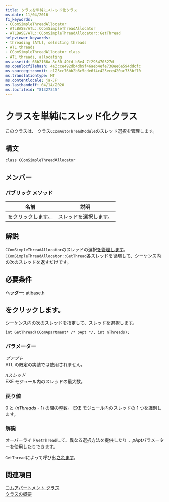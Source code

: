 ```yaml
---
title: クラスを単純にスレッド化クラス
ms.date: 11/04/2016
f1_keywords:
- CComSimpleThreadAllocator
- ATLBASE/ATL::CComSimpleThreadAllocator
- ATLBASE/ATL::CComSimpleThreadAllocator::GetThread
helpviewer_keywords:
- threading [ATL], selecting threads
- ATL threads
- CComSimpleThreadAllocator class
- ATL threads, allocating
ms.assetid: 66b2166a-8c50-49fd-b8e4-7f293470327d
ms.openlocfilehash: 4a3cce492db4db9f46aeb4efe738ee6a594ddcfc
ms.sourcegitcommit: c123cc76bb2b6c5cde6f4c425ece420ac733bf70
ms.translationtype: MT
ms.contentlocale: ja-JP
ms.lasthandoff: 04/14/2020
ms.locfileid: "81327345"
---
```

# <a name="ccomsimplethreadallocator-class"></a>クラスを単純にスレッド化クラス

このクラスは、 クラス`CComAutoThreadModule`のスレッド選択を管理します。

## <a name="syntax"></a>構文

```
class CComSimpleThreadAllocator
```

## <a name="members"></a>メンバー

### <a name="public-methods"></a>パブリック メソッド

|名前|説明|
|----------|-----------------|
|[をクリックします。](#getthread)|スレッドを選択します。|

## <a name="remarks"></a>解説

`CComSimpleThreadAllocator`のスレッドの選択[を管理します](../../atl/reference/ccomautothreadmodule-class.md)。 `CComSimpleThreadAllocator::GetThread`各スレッドを循環して、シーケンス内の次のスレッドを返すだけです。

## <a name="requirements"></a>必要条件

**ヘッダー:** atlbase.h

## <a name="ccomsimplethreadallocatorgetthread"></a><a name="getthread"></a>をクリックします。

シーケンス内の次のスレッドを指定して、スレッドを選択します。

```
int GetThread(CComApartment* /* pApt */, int nThreads);
```

### <a name="parameters"></a>パラメーター

*プアプト*<br/>
ATL の既定の実装では使用されません。

*nスレッド*<br/>
EXE モジュール内のスレッドの最大数。

### <a name="return-value"></a>戻り値

0 と (*nThreads* - 1) の間の整数。 EXE モジュール内のスレッドの 1 つを識別します。

### <a name="remarks"></a>解説

オーバーライド`GetThread`して、異なる選択方法を提供したり *、pApt*パラメーターを使用したりできます。

`GetThread`によって呼び出[されます](../../atl/reference/ccomautothreadmodule-class.md#createinstance)。

## <a name="see-also"></a>関連項目

[コムアパートメント クラス](../../atl/reference/ccomapartment-class.md)<br/>
[クラスの概要](../../atl/atl-class-overview.md)
